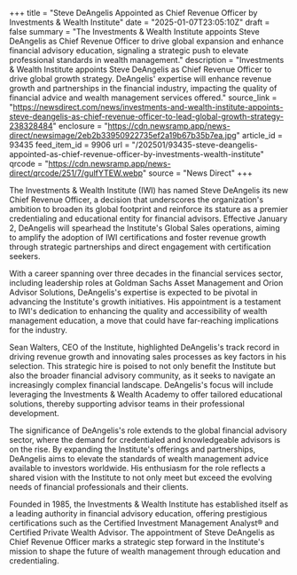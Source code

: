 +++
title = "Steve DeAngelis Appointed as Chief Revenue Officer by Investments & Wealth Institute"
date = "2025-01-07T23:05:10Z"
draft = false
summary = "The Investments & Wealth Institute appoints Steve DeAngelis as Chief Revenue Officer to drive global expansion and enhance financial advisory education, signaling a strategic push to elevate professional standards in wealth management."
description = "Investments & Wealth Institute appoints Steve DeAngelis as Chief Revenue Officer to drive global growth strategy. DeAngelis' expertise will enhance revenue growth and partnerships in the financial industry, impacting the quality of financial advice and wealth management services offered."
source_link = "https://newsdirect.com/news/investments-and-wealth-institute-appoints-steve-deangelis-as-chief-revenue-officer-to-lead-global-growth-strategy-238328484"
enclosure = "https://cdn.newsramp.app/news-direct/newsimage/2eb2b33950922735ef2a19b67b35b7ea.jpg"
article_id = 93435
feed_item_id = 9906
url = "/202501/93435-steve-deangelis-appointed-as-chief-revenue-officer-by-investments-wealth-institute"
qrcode = "https://cdn.newsramp.app/news-direct/qrcode/251/7/gulfYTEW.webp"
source = "News Direct"
+++

<p>The Investments & Wealth Institute (IWI) has named Steve DeAngelis its new Chief Revenue Officer, a decision that underscores the organization's ambition to broaden its global footprint and reinforce its stature as a premier credentialing and educational entity for financial advisors. Effective January 2, DeAngelis will spearhead the Institute's Global Sales operations, aiming to amplify the adoption of IWI certifications and foster revenue growth through strategic partnerships and direct engagement with certification seekers.</p><p>With a career spanning over three decades in the financial services sector, including leadership roles at Goldman Sachs Asset Management and Orion Advisor Solutions, DeAngelis's expertise is expected to be pivotal in advancing the Institute's growth initiatives. His appointment is a testament to IWI's dedication to enhancing the quality and accessibility of wealth management education, a move that could have far-reaching implications for the industry.</p><p>Sean Walters, CEO of the Institute, highlighted DeAngelis's track record in driving revenue growth and innovating sales processes as key factors in his selection. This strategic hire is poised to not only benefit the Institute but also the broader financial advisory community, as it seeks to navigate an increasingly complex financial landscape. DeAngelis's focus will include leveraging the Investments & Wealth Academy to offer tailored educational solutions, thereby supporting advisor teams in their professional development.</p><p>The significance of DeAngelis's role extends to the global financial advisory sector, where the demand for credentialed and knowledgeable advisors is on the rise. By expanding the Institute's offerings and partnerships, DeAngelis aims to elevate the standards of wealth management advice available to investors worldwide. His enthusiasm for the role reflects a shared vision with the Institute to not only meet but exceed the evolving needs of financial professionals and their clients.</p><p>Founded in 1985, the Investments & Wealth Institute has established itself as a leading authority in financial advisory education, offering prestigious certifications such as the Certified Investment Management Analyst® and Certified Private Wealth Advisor. The appointment of Steve DeAngelis as Chief Revenue Officer marks a strategic step forward in the Institute's mission to shape the future of wealth management through education and credentialing.</p>